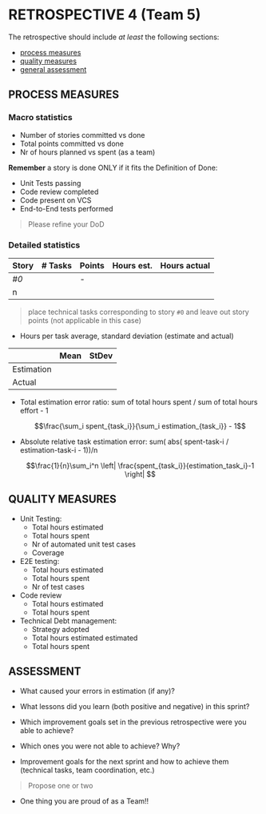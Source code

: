 RETROSPECTIVE 4 (Team 5)
=====================================


The retrospective should include _at least_ the following
sections:


- [process measures](#process-measures)
- [quality measures](#quality-measures)
- [general assessment](#assessment)


## PROCESS MEASURES 


### Macro statistics


- Number of stories committed vs done 
- Total points committed vs done 
- Nr of hours planned vs spent (as a team)


**Remember**  a story is done ONLY if it fits the Definition of Done:
 
- Unit Tests passing
- Code review completed
- Code present on VCS
- End-to-End tests performed


> Please refine your DoD 


### Detailed statistics


| Story  | # Tasks | Points | Hours est. | Hours actual |
|--------|---------|--------|------------|--------------|
| _#0_   |         |    -   |            |              |
| n      |         |        |            |              |
   


> place technical tasks corresponding to story `#0` and leave out story points (not applicable in this case)


- Hours per task average, standard deviation (estimate and actual)


|            | Mean | StDev |
|------------|------|-------|
| Estimation |      |       | 
| Actual     |      |       |


- Total estimation error ratio: sum of total hours spent / sum of total hours effort - 1


    $$\frac{\sum_i spent_{task_i}}{\sum_i estimation_{task_i}} - 1$$
    
- Absolute relative task estimation error: sum( abs( spent-task-i / estimation-task-i - 1))/n


    $$\frac{1}{n}\sum_i^n \left| \frac{spent_{task_i}}{estimation_task_i}-1 \right| $$


  
## QUALITY MEASURES 


- Unit Testing:
  - Total hours estimated
  - Total hours spent
  - Nr of automated unit test cases 
  - Coverage
- E2E testing:
  - Total hours estimated
  - Total hours spent
  - Nr of test cases
- Code review 
  - Total hours estimated 
  - Total hours spent
- Technical Debt management:
  - Strategy adopted
  - Total hours estimated estimated
  - Total hours spent
  




## ASSESSMENT


- What caused your errors in estimation (if any)?


- What lessons did you learn (both positive and negative) in this sprint?


- Which improvement goals set in the previous retrospective were you able to achieve? 
  
- Which ones you were not able to achieve? Why?


- Improvement goals for the next sprint and how to achieve them (technical tasks, team coordination, etc.)


> Propose one or two


- One thing you are proud of as a Team!!

